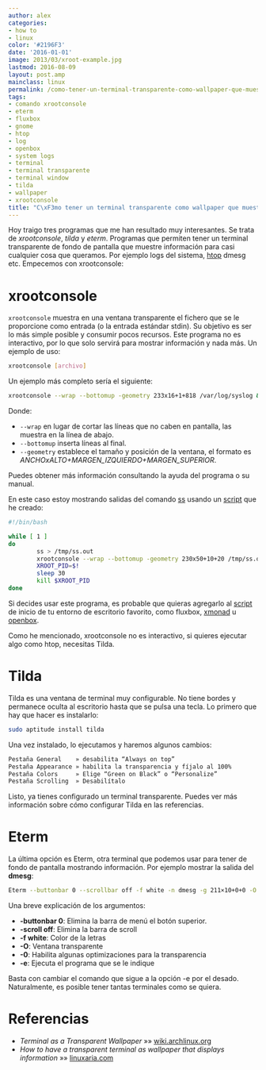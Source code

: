 ```yaml
---
author: alex
categories:
- how to
- linux
color: '#2196F3'
date: '2016-01-01'
image: 2013/03/xroot-example.jpg
lastmod: 2016-08-09
layout: post.amp
mainclass: linux
permalink: /como-tener-un-terminal-transparente-como-wallpaper-que-muestre-informacion/
tags:
- comando xrootconsole
- eterm
- fluxbox
- gnome
- htop
- log
- openbox
- system logs
- terminal
- terminal transparente
- terminal window
- tilda
- wallpaper
- xrootconsole
title: "C\xF3mo tener un terminal transparente como wallpaper que muestre informaci\xF3n"
---
```


Hoy traigo tres programas que me han resultado muy interesantes. Se trata de *xrootconsole*, *tilda* y *eterm*. Programas que permiten tener un terminal transparente de fondo de pantalla que muestre información para casi cualquier cosa que queramos. Por ejemplo logs del sistema, [htop][1] dmesg etc. Empecemos con xrootconsole:

<!--more--><!--ad-->



# xrootconsole

`xrootconsole` muestra en una ventana transparente el fichero que se le proporcione como entrada (o la entrada estándar stdin). Su objetivo es ser lo más simple posible y consumir pocos recursos. Este programa no es interactivo, por lo que solo servirá para mostrar información y nada más. Un ejemplo de uso:

```bash
xrootconsole [archivo]
```

Un ejemplo más completo sería el siguiente:

```bash
xrootconsole --wrap --bottomup -geometry 233x16+1+818 /var/log/syslog &
```

Donde:

- `--wrap` en lugar de cortar las líneas que no caben en pantalla, las muestra en la línea de abajo.
- `--bottomup` inserta líneas al final.
- `--geometry` establece el tamaño y posición de la ventana, el formato es *ANCHOxALTO+MARGEN_IZQUIERDO+MARGEN_SUPERIOR*.

Puedes obtener más información consultando la ayuda del programa o su manual.

<figure>
    <amp-img on="tap:lightbox1" role="button" tabindex="0" layout="responsive" src="/img/2013/03/xroot-example.jpg" alt="xroot example" width="1024px" height="817px"></amp-img>
</figure>

En este caso estoy mostrando salidas del comando [ss][3] usando un [script][4] que he creado:

```bash
#!/bin/bash

while [ 1 ]
do
        ss > /tmp/ss.out
        xrootconsole --wrap --bottomup -geometry 230x50+10+20 /tmp/ss.out &
        XROOT_PID=$!
        sleep 30
        kill $XROOT_PID
done

```

Si decides usar este programa, es probable que quieras agregarlo al [script][4] de inicio de tu entorno de escritorio favorito, como fluxbox, [xmonad][5] u [openbox][6].

Como he mencionado, xrootconsole no es interactivo, si quieres ejecutar algo como htop, necesitas Tilda.

# Tilda

Tilda es una ventana de terminal muy configurable. No tiene bordes y permanece oculta al escritorio hasta que se pulsa una tecla. Lo primero que hay que hacer es instalarlo:

```bash
sudo aptitude install tilda
```

Una vez instalado, lo ejecutamos y haremos algunos cambios:

```bash
Pestaña General    » desabilita “Always on top”
Pestaña Appearance » habilita la transparencia y fíjalo al 100%
Pestaña Colors     » Elige “Green on Black” o “Personalize”
Pestaña Scrolling  » Desabilítalo
```

Listo, ya tienes configurado un terminal transparente. Puedes ver más información sobre cómo configurar Tilda en las referencias.

# Eterm

La última opción es Eterm, otra terminal que podemos usar para tener de fondo de pantalla mostrando información. Por ejemplo mostrar la salida del **dmesg**:

```bash
Eterm --buttonbar 0 --scrollbar off -f white -n dmesg -g 211×10+0+0 -O -0 -e watch --no-title -n10 -d 'dmesg | tail'
```

Una breve explicación de los argumentos:

* **-buttonbar 0**: Elimina la barra de menú el botón superior.
* **-scroll off**: Elimina la barra de scroll
* **-f white**: Color de la letras
* **-O**: Ventana transparente
* **-0**: Habilita algunas optimizaciones para la transparencia
* **-e**: Ejecuta el programa que se le indique

Basta con cambiar el comando que sigue a la opción -e por el desado. Naturalmente, es posible tener tantas terminales como se quiera.

<figure>
    <amp-img on="tap:lightbox1" role="button" tabindex="0" layout="responsive" src="/img/2013/03/5809765.png" alt="Eterm" width="640px" height="375px"></amp-img>
</figure>

# Referencias

- *Terminal as a Transparent Wallpaper* »» <a href="https://wiki.archlinux.org/index.php/Terminal_as_a_Transparent_Wallpaper" target="_blank">wiki.archlinux.org</a>
- *How to have a transparent terminal as wallpaper that displays information* »» <a href="http://linuxaria.com/pills/how-to-have-a-transparent-terminal-as-wallpaper-that-displays-information" target="_blank">linuxaria.com</a>

 [1]: https://elbauldelprogramador.com/tags/htop "htop"
 [2]: https://elbauldelprogramador.com/img/2013/03/xroot-example.jpg
 [3]: https://elbauldelprogramador.com/comandos-ss-iproute2-linux/ "Algunos comandos útiles con iproute2"
 [4]: https://elbauldelprogramador.com/tags/script
 [5]: https://elbauldelprogramador.com/tags/xmonad
 [6]: https://elbauldelprogramador.com/tags/openbox